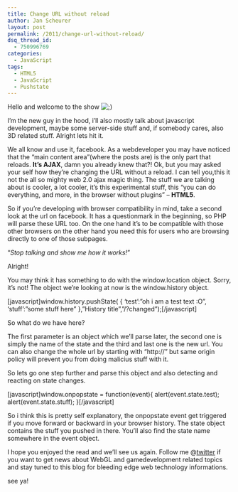 ```yaml
---
title: Change URL without reload
author: Jan Scheurer
layout: post
permalink: /2011/change-url-without-reload/
dsq_thread_id:
  - 750996769
categories:
  - JavaScript
tags:
  - HTML5
  - JavaScript
  - Pushstate
---
```


Hello and welcome to the show ![;)][1]

 [1]: http://blog.codestars.eu/wp-includes/images/smilies/icon_wink.gif

I’m the new guy in the hood, i’ll also mostly talk about javascript development, maybe some server-side stuff and, if somebody cares, also 3D related stuff. Alright lets hit it.

We all know and use it, facebook. As a webdeveloper you may have noticed that the “main content area”(where the posts are) is the only part that reloads. **It’s AJAX**, damn you already knew that?! Ok, but you may asked your self how they’re changing the URL without a reload. I can tell you,this it not the all so mighty web 2.0 ajax magic thing. The stuff we are talking about is cooler, a lot cooler, it’s this experimental stuff, this “you can do everything, and more, in the browser without plugins” – **HTML5**.

So if you’re developing with browser compatibility in mind, take a second look at the url on facebook. It has a questionmark in the beginning, so PHP will parse these URL too. On the one hand it’s to be compatible with those other browsers on the other hand you need this for users who are browsing directly to one of those subpages.

“*Stop talking and show me how it works!*”

Alright!

You may think it has something to do with the window.location object. Sorry, it’s not! The object we’re looking at now is the window.history object.

[javascript]window.history.pushState(
{
‘test’:”oh i am a test text :O”,
‘stuff’:”some stuff here”
},”History title”,”/?changed”);[/javascript]

So what do we have here?

The first parameter is an object which we’ll parse later, the second one is simply the name of the state and the third and last one is the new url. You can also change the whole url by starting with “http://” but same origin policy will prevent you from doing malicius stuff with it.

So lets go one step further and parse this object and also detecting and reacting on state changes.

[javascript]window.onpopstate = function(event){
alert(event.state.test);
alert(event.state.stuff);
}[/javascript]

So i think this is pretty self explanatory, the onpopstate event get triggered if you move forward or backward in your browser history.
The state object contains the stuff you pushed in there. You’ll also find the state name somewhere in the event object.

I hope you enjoyed the read and we’ll see us again.
Follow me @[twitter][2] if you want to get news about WebGL and gamedevelopment related topics
and stay tuned to this blog for bleeding edge web technology informations.

 [2]: http://twitter.com/#!/LJ_1102 "twitter"

see ya!

